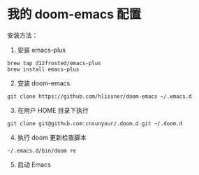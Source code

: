 # 我的 doom-emacs 配置

安装方法：

1. 安装 emacs-plus

```shell
brew tap d12frosted/emacs-plus
brew install emacs-plus
```

2. 安装 doom-emacs

```shell
git clone https://github.com/hlissner/doom-emacs ~/.emacs.d
```

3. 在用户 HOME 目录下执行

```shell
git clone git@github.com:cnsunyour/.doom.d.git ~/.doom.d
```

4. 执行 doom 更新检查脚本

```shell
~/.emacs.d/bin/doom re
```

5. 启动 Emacs
